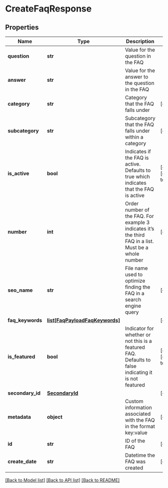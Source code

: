 # CreateFaqResponse

## Properties
Name | Type | Description | Notes
------------ | ------------- | ------------- | -------------
**question** | **str** | Value for the question in the FAQ | 
**answer** | **str** | Value for the answer to the question in the FAQ | 
**category** | **str** | Category that the FAQ falls under | [optional] 
**subcategory** | **str** | Subcategory that the FAQ falls under within a category | [optional] 
**is_active** | **bool** | Indicates if the FAQ is active. Defaults to true which indicates that the FAQ is active | [optional] [default to True]
**number** | **int** | Order number of the FAQ. For example 3 indicates it’s the third FAQ in a list. Must be a whole number | [optional] 
**seo_name** | **str** | File name used to optimize finding the FAQ in a search engine query | [optional] 
**faq_keywords** | [**list[FaqPayloadFaqKeywords]**](FaqPayloadFaqKeywords.md) |  | [optional] 
**is_featured** | **bool** | Indicator for whether or not this is a featured FAQ. Defaults to false indicating it is not featured | [optional] [default to False]
**secondary_id** | [**SecondaryId**](SecondaryId.md) |  | [optional] 
**metadata** | **object** | Custom information associated with the FAQ in the format key:value | [optional] 
**id** | **str** | ID of the FAQ | [optional] 
**create_date** | **str** | Datetime the FAQ was created | [optional] 

[[Back to Model list]](../README.md#documentation-for-models) [[Back to API list]](../README.md#documentation-for-api-endpoints) [[Back to README]](../README.md)


